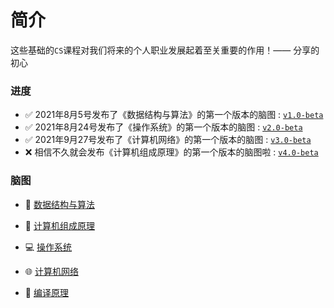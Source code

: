 # 简介

这些基础的`CS`课程对我们将来的个人职业发展起着至关重要的作用！—— 分享的初心

### 进度

- ✅ 2021年8月5号发布了《数据结构与算法》的第一个版本的脑图 : [`v1.0-beta`](https://github.com/GoogTech/cs-learning-note/releases/tag/v1.0-beta)
- ✅ 2021年8月24号发布了《操作系统》的第一个版本的脑图 : [`v2.0-beta`](https://github.com/GoogTech/cs-learning-note/releases/tag/v2.0-beta)
- ✅ 2021年9月27号发布了《计算机网络》的第一个版本的脑图 : [`v3.0-beta`](https://github.com/GoogTech/cs-learning-note/releases/tag/v3.0-beta)
- ❌ 相信不久就会发布《计算机组成原理》的第一个版本的脑图啦 : [`v4.0-beta`]()


### 脑图

* 🥇 [数据结构与算法](https://www.processon.com/view/link/60e84398f346fb6bcd24a9be)

* 🔌 [计算机组成原理]()

* 💻 [操作系统](https://www.processon.com/view/link/60ed2a9d5653bb06f245c57f)

* 🌐 [计算机网络](https://www.processon.com/view/link/6128e56ff346fb01fa44e273)

* 🔎 [编译原理]()

